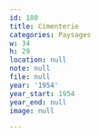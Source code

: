 ```yaml
---
id: 180
title: Cimenterie
categories: Paysages
w: 34
h: 29
location: null
note: null
file: null
year: '1954'
year_start: 1954
year_end: null
image: null

---
```

